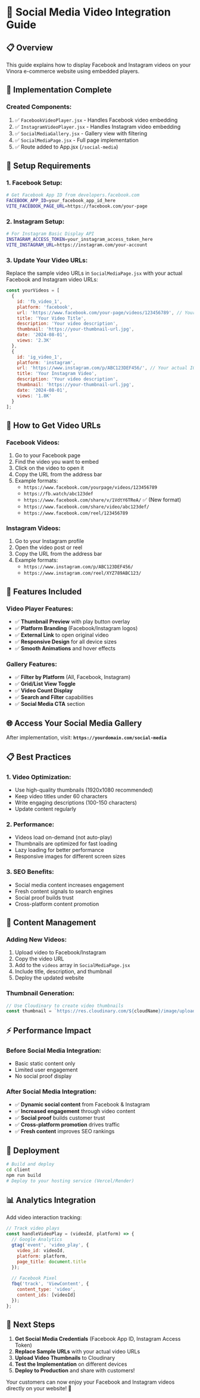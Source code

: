 # 🎥 Social Media Video Integration Guide

## 📋 **Overview**

This guide explains how to display Facebook and Instagram videos on your Vinora e-commerce website using embedded players.

## 🚀 **Implementation Complete**

### **Created Components:**
1. ✅ `FacebookVideoPlayer.jsx` - Handles Facebook video embedding
2. ✅ `InstagramVideoPlayer.jsx` - Handles Instagram video embedding  
3. ✅ `SocialMediaGallery.jsx` - Gallery view with filtering
4. ✅ `SocialMediaPage.jsx` - Full page implementation
5. ✅ Route added to App.jsx (`/social-media`)

## 🔧 **Setup Requirements**

### **1. Facebook Setup:**
```bash
# Get Facebook App ID from developers.facebook.com
FACEBOOK_APP_ID=your_facebook_app_id_here
VITE_FACEBOOK_PAGE_URL=https://facebook.com/your-page
```

### **2. Instagram Setup:**
```bash
# For Instagram Basic Display API
INSTAGRAM_ACCESS_TOKEN=your_instagram_access_token_here
VITE_INSTAGRAM_URL=https://instagram.com/your-account
```

### **3. Update Your Video URLs:**
Replace the sample video URLs in `SocialMediaPage.jsx` with your actual Facebook and Instagram video URLs:

```javascript
const yourVideos = [
  {
    id: 'fb_video_1',
    platform: 'facebook',
    url: 'https://www.facebook.com/your-page/videos/123456789', // Your actual FB video URL
    title: 'Your Video Title',
    description: 'Your video description',
    thumbnail: 'https://your-thumbnail-url.jpg',
    date: '2024-08-01',
    views: '2.3K'
  },
  {
    id: 'ig_video_1', 
    platform: 'instagram',
    url: 'https://www.instagram.com/p/ABC123DEF456/', // Your actual IG post URL
    title: 'Your Instagram Video',
    description: 'Your video description',
    thumbnail: 'https://your-thumbnail-url.jpg', 
    date: '2024-08-01',
    views: '1.8K'
  }
];
```

## 📱 **How to Get Video URLs**

### **Facebook Videos:**
1. Go to your Facebook page
2. Find the video you want to embed
3. Click on the video to open it
4. Copy the URL from the address bar
5. Example formats:
   - `https://www.facebook.com/yourpage/videos/123456789`
   - `https://fb.watch/abc123def`
   - `https://www.facebook.com/share/v/1VdtY6TReA/` ✅ (New format)
   - `https://www.facebook.com/share/video/abc123def/`
   - `https://www.facebook.com/reel/123456789`

### **Instagram Videos:**
1. Go to your Instagram profile
2. Open the video post or reel
3. Copy the URL from the address bar
4. Example formats:
   - `https://www.instagram.com/p/ABC123DEF456/`
   - `https://www.instagram.com/reel/XYZ789ABC123/`

## 🎨 **Features Included**

### **Video Player Features:**
- ✅ **Thumbnail Preview** with play button overlay
- ✅ **Platform Branding** (Facebook/Instagram logos)
- ✅ **External Link** to open original video
- ✅ **Responsive Design** for all device sizes
- ✅ **Smooth Animations** and hover effects

### **Gallery Features:**
- ✅ **Filter by Platform** (All, Facebook, Instagram)
- ✅ **Grid/List View Toggle** 
- ✅ **Video Count Display**
- ✅ **Search and Filter** capabilities
- ✅ **Social Media CTA** section

## 🌐 **Access Your Social Media Gallery**

After implementation, visit: **`https://yourdomain.com/social-media`**

## 📋 **Best Practices**

### **1. Video Optimization:**
- Use high-quality thumbnails (1920x1080 recommended)
- Keep video titles under 60 characters
- Write engaging descriptions (100-150 characters)
- Update content regularly

### **2. Performance:**
- Videos load on-demand (not auto-play)
- Thumbnails are optimized for fast loading
- Lazy loading for better performance
- Responsive images for different screen sizes

### **3. SEO Benefits:**
- Social media content increases engagement
- Fresh content signals to search engines
- Social proof builds trust
- Cross-platform content promotion

## 🔄 **Content Management**

### **Adding New Videos:**
1. Upload video to Facebook/Instagram
2. Copy the video URL  
3. Add to the `videos` array in `SocialMediaPage.jsx`
4. Include title, description, and thumbnail
5. Deploy the updated website

### **Thumbnail Generation:**
```javascript
// Use Cloudinary to create video thumbnails
const thumbnail = `https://res.cloudinary.com/${cloudName}/image/upload/v1/video-thumbnails/${videoId}.jpg`;
```

## ⚡ **Performance Impact**

### **Before Social Media Integration:**
- Basic static content only
- Limited user engagement
- No social proof display

### **After Social Media Integration:**
- ✅ **Dynamic social content** from Facebook & Instagram
- ✅ **Increased engagement** through video content
- ✅ **Social proof** builds customer trust
- ✅ **Cross-platform promotion** drives traffic
- ✅ **Fresh content** improves SEO rankings

## 🚀 **Deployment**

```bash
# Build and deploy
cd client
npm run build
# Deploy to your hosting service (Vercel/Render)
```

## 📊 **Analytics Integration**

Add video interaction tracking:

```javascript
// Track video plays
const handleVideoPlay = (videoId, platform) => {
  // Google Analytics
  gtag('event', 'video_play', {
    video_id: videoId,
    platform: platform,
    page_title: document.title
  });
  
  // Facebook Pixel
  fbq('track', 'ViewContent', {
    content_type: 'video',
    content_ids: [videoId]
  });
};
```

## 🎯 **Next Steps**

1. **Get Social Media Credentials** (Facebook App ID, Instagram Access Token)
2. **Replace Sample URLs** with your actual video URLs
3. **Upload Video Thumbnails** to Cloudinary
4. **Test the Implementation** on different devices
5. **Deploy to Production** and share with customers!

Your customers can now enjoy your Facebook and Instagram videos directly on your website! 🎉

